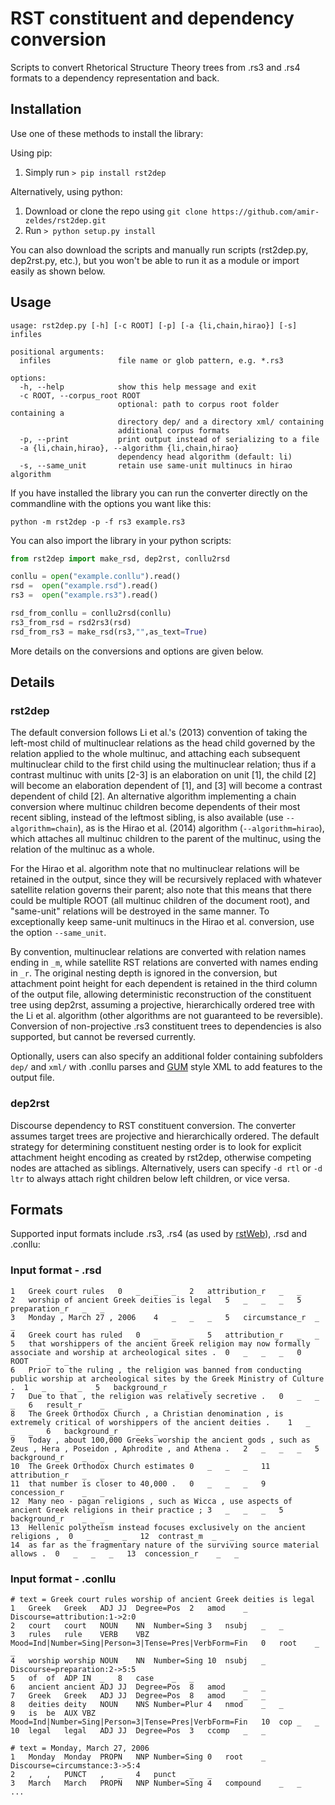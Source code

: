 # RST constituent and dependency conversion

Scripts to convert Rhetorical Structure Theory trees from .rs3 and .rs4 formats to a
dependency representation and back. 

## Installation

Use one of these methods to install the library:

Using pip: 

1. Simply run `> pip install rst2dep`

Alternatively, using python:

1. Download or clone the repo using `git clone https://github.com/amir-zeldes/rst2dep.git`
2. Run `> python setup.py install`

You can also download the scripts and manually run scripts (rst2dep.py, dep2rst.py, etc.), but you won't be able to run it as a module or import easily as shown below.

## Usage

```
usage: rst2dep.py [-h] [-c ROOT] [-p] [-a {li,chain,hirao}] [-s] infiles

positional arguments:
  infiles               file name or glob pattern, e.g. *.rs3

options:
  -h, --help            show this help message and exit
  -c ROOT, --corpus_root ROOT
                        optional: path to corpus root folder containing a
                        directory dep/ and a directory xml/ containing
                        additional corpus formats
  -p, --print           print output instead of serializing to a file
  -a {li,chain,hirao}, --algorithm {li,chain,hirao}
                        dependency head algorithm (default: li)
  -s, --same_unit       retain use same-unit multinucs in hirao algorithm
```

If you have installed the library you can run the converter directly on the commandline with the options you want like this:

```
python -m rst2dep -p -f rs3 example.rs3
```

You can also import the library in your python scripts:

```Python
from rst2dep import make_rsd, dep2rst, conllu2rsd

conllu = open("example.conllu").read()
rsd =  open("example.rsd").read()
rs3 =  open("example.rs3").read()

rsd_from_conllu = conllu2rsd(conllu)
rs3_from_rsd = rsd2rs3(rsd)
rsd_from_rs3 = make_rsd(rs3,"",as_text=True)
```

More details on the conversions and options are given below.

## Details

### rst2dep

The default conversion follows Li et al.'s (2013) convention of taking the left-most child of multinuclear relations as the head child governed by the relation applied to the whole multinuc, and attaching each subsequent multinuclear child to the first child using the multinuclear relation; thus if a contrast multinuc with units [2-3] is an elaboration on unit [1], the child [2] will become an elaboration dependent of [1], and [3] will become a contrast dependent of child [2]. An alternative algorithm implementing a chain conversion where multinuc children become dependents of their most recent sibling, instead of the leftmost sibling, is also available (use `--algorithm=chain`), as is the Hirao et al. (2014) algorithm (`--algorithm=hirao`), which attaches all multinuc children to the parent of the multinuc, using the relation of the multinuc as a whole. 

For the Hirao et al. algorithm note that no multinuclear relations will be retained in the output, since they will be recursively replaced with whatever satellite relation governs their parent; also note that this means that there could be multiple ROOT (all multinuc children of the document root), and  "same-unit" relations will be destroyed in the same manner. To exceptionally keep same-unit multinucs in the Hirao et al. conversion, use the option `--same_unit`.

By convention, multinuclear relations are converted with relation names ending in `_m`, while satellite RST relations are converted with names ending in `_r`. The original nesting depth is ignored in the conversion, but attachment point height for each dependent is retained in the third column of the output file, allowing deterministic reconstruction of the constituent tree using dep2rst, assuming a projective, hierarchically ordered tree with the Li et al. algorithm (other algorithms are not guaranteed to be reversible). Conversion of non-projective .rs3 constituent trees to dependencies is also supported, but cannot be reversed currently.

Optionally, users can also specify an additional folder containing subfolders `dep/` and `xml/` with .conllu parses and [GUM](https://gucorpling.org/gum/) style XML to add features to the output file. 


### dep2rst

Discourse dependency to RST constituent conversion. The converter assumes target trees are projective and hierarchically ordered. The default strategy for determining constituent nesting order is to look for explicit attachment height encoding as created by rst2dep, otherwise competing nodes are attached as siblings. Alternatively, users can specify `-d rtl` or `-d ltr` to always attach right children below left children, or vice versa.

## Formats 

Supported input formats include .rs3, .rs4 (as used by [rstWeb](https://gucorpling.org/rstweb/info/)), .rsd and .conllu:

### Input format - .rsd

```
1	Greek court rules	0	_	_	_	2	attribution_r	_	_
2	worship of ancient Greek deities is legal	5	_	_	_	5	preparation_r	_	_
3	Monday , March 27 , 2006	4	_	_	_	5	circumstance_r	_	_
4	Greek court has ruled	0	_	_	_	5	attribution_r	_	_
5	that worshippers of the ancient Greek religion may now formally associate and worship at archeological sites .	0	_	_	_	0	ROOT	_	_
6	Prior to the ruling , the religion was banned from conducting public worship at archeological sites by the Greek Ministry of Culture .	1	_	_	_	5	background_r	_	_
7	Due to that , the religion was relatively secretive .	0	_	_	_	6	result_r	_	_
8	The Greek Orthodox Church , a Christian denomination , is extremely critical of worshippers of the ancient deities .	1	_	_	_	6	background_r	_	_
9	Today , about 100,000 Greeks worship the ancient gods , such as Zeus , Hera , Poseidon , Aphrodite , and Athena .	2	_	_	_	5	background_r	_	_
10	The Greek Orthodox Church estimates	0	_	_	_	11	attribution_r	_	_
11	that number is closer to 40,000 .	0	_	_	_	9	concession_r	_	_
12	Many neo - pagan religions , such as Wicca , use aspects of ancient Greek religions in their practice ;	3	_	_	_	5	background_r	_	_
13	Hellenic polytheism instead focuses exclusively on the ancient religions ,	0	_	_	_	12	contrast_m	_	_
14	as far as the fragmentary nature of the surviving source material allows .	0	_	_	_	13	concession_r	_	_
```
### Input format - .conllu
```
# text = Greek court rules worship of ancient Greek deities is legal
1	Greek	Greek	ADJ	JJ	Degree=Pos	2	amod	_	Discourse=attribution:1->2:0
2	court	court	NOUN	NN	Number=Sing	3	nsubj	_	_
3	rules	rule	VERB	VBZ	Mood=Ind|Number=Sing|Person=3|Tense=Pres|VerbForm=Fin	0	root	_	_
4	worship	worship	NOUN	NN	Number=Sing	10	nsubj	_	Discourse=preparation:2->5:5
5	of	of	ADP	IN	_	8	case	_	_
6	ancient	ancient	ADJ	JJ	Degree=Pos	8	amod	_	_
7	Greek	Greek	ADJ	JJ	Degree=Pos	8	amod	_	_
8	deities	deity	NOUN	NNS	Number=Plur	4	nmod	_	_
9	is	be	AUX	VBZ	Mood=Ind|Number=Sing|Person=3|Tense=Pres|VerbForm=Fin	10	cop	_	_
10	legal	legal	ADJ	JJ	Degree=Pos	3	ccomp	_	_

# text = Monday, March 27, 2006
1	Monday	Monday	PROPN	NNP	Number=Sing	0	root	_	Discourse=circumstance:3->5:4
2	,	,	PUNCT	,	_	4	punct	_	_
3	March	March	PROPN	NNP	Number=Sing	4	compound	_	_
...

```